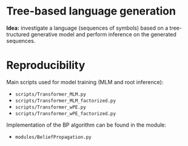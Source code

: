 # Tree-based language generation

**Idea:** investigate a language (sequences of symbols) based on a tree-tructured generative model and perform inference on the generated sequences.

# Reproducibility

Main scripts used for model training (MLM and root inference):
- `scripts/Transformer_MLM.py`
- `scripts/Transformer_MLM_factorized.py`
- `scripts/Transformer_wPE.py`
- `scripts/Transformer_wPE_factorized.py`

Implementation of the BP algorithm can be found in the module:
- `modules/BeliefPropagation.py`
